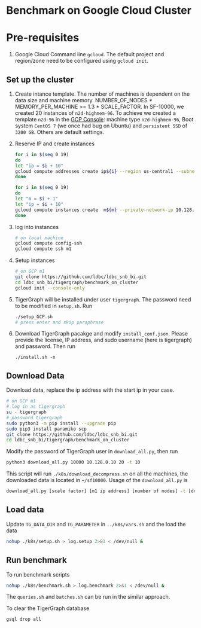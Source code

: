
# Benchmark on Google Cloud Cluster
# Pre-requisites
1. Google Cloud Command line `gcloud`. The default project and region/zone need to be configured using `gcloud init`.

## Set up the cluster
1. Create intance template. The number of machines is dependent on the data size and machine memory. NUMBER_OF_NODES * MEMORY_PER_MACHINE >= 1.3 * SCALE_FACTOR. In SF-10000, we created 20 instances of `n2d-highmem-96`. To achieve we created a template `n2d-96` in the [GCP Console](https://cloud.google.com/compute/docs/instance-templates/create-instance-templates):  machine type ``n2d-highmem-96``, Boot system `CentOS 7` (we once had bug on Ubuntu) and `persistent SSD` of `3200 GB`. Others are default settings.

1. Reserve IP and create instances
    ```sh
    for i in $(seq 0 19)
    do
    let "ip = $i + 10"
    gcloud compute addresses create ip${i} --region us-central1 --subnet default  --addresses  10.128.0.${ip}
    done

    for i in $(seq 0 19)
    do
    let "m = $i + 1"
    let "ip = $i + 10"
    gcloud compute instances create  m${m} --private-network-ip 10.128.0.${ip}  --source-instance-template n2d-96
    done
    ```

1. log into instances 
    ```sh
    # on local machine
    gcloud compute config-ssh
    gcloud compute ssh m1
    ```
1. Setup instances 
    ```sh
    # on GCP m1 
    git clone https://github.com/ldbc/ldbc_snb_bi.git
    cd ldbc_snb_bi/tigergraph/benchmark_on_cluster
    gcloud init --console-only
    ```

1. TigerGraph will be installed under user `tigergraph`. The password need to be modified in `setup.sh`. Run
    ```sh
    ./setup_GCP.sh
    # press enter and skip paraphrase
    ```
1. Download TigerGraph pacakge and modify `install_conf.json`. Please provide the license, IP address, and sudo username (here is tigergraph) and password. Then run
    ```
    ./install.sh -n
    ```

## Download Data
Download data, replace the ip address with the start ip in your case.
```sh
# on GCP m1 
# log in as tigergraph
su - tigergraph 
# password tigergraph
sudo python3 -m pip install --upgrade pip
sudo pip3 install paramiko scp
git clone https://github.com/ldbc/ldbc_snb_bi.git
cd ldbc_snb_bi/tigergraph/benchmark_on_cluster
```
Modify the password of TigerGraph user in `download_all.py`, then run
```sh
python3 download_all.py 10000 10.128.0.10 20 -t 10
```
This script will run `./k8s/download_decompress.sh` on all the machines, the downloaded data is located in `~/sf10000`. Usage of the `download_all.py` is 
```sh
download_all.py [scale factor] [m1 ip address] [number of nodes] -t [download threads]`
```

## Load data
Update `TG_DATA_DIR` and `TG_PARAMETER` in `../k8s/vars.sh` and the load the data
```sh
nohup ./k8s/setup.sh > log.setup 2>&1 < /dev/null &
```

## Run benchmark
To run benchmark scripts
```bash
nohup ./k8s/benchmark.sh > log.benchmark 2>&1 < /dev/null &
```
The `queries.sh` and `batches.sh` can be run in the similar approach. 

To clear the TigerGraph database
```bash
gsql drop all
```